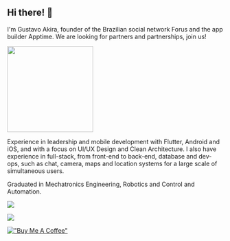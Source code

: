 ## Hi there! 👋
I'm Gustavo Akira, founder of the Brazilian social network Forus and the app builder Apptime. We are looking for partners and partnerships, join us!

<a href="https://apptime.dev" target="_blank"><img height="200em" src="https://apptime.dev/images/website-preview.jpg" target="_blank"></a>

Experience in leadership and mobile development with Flutter, Android and iOS, and with a focus on UI/UX Design and Clean Architecture. I also have experience in full-stack, from front-end to back-end, database and dev-ops, such as chat, camera, maps and location systems for a large scale of simultaneous users.

Graduated in Mechatronics Engineering, Robotics and Control and Automation.

<div> 
  <a href="https://instagram.com/gustms" target="_blank"><img src="https://img.shields.io/badge/-Instagram-%23E4405F?style=for-the-badge&logo=instagram&logoColor=white" target="_blank"></a>
  
  <a href="https://www.linkedin.com/in/gustavomaedo" target="_blank"><img src="https://img.shields.io/badge/-LinkedIn-%230077B5?style=for-the-badge&logo=linkedin&logoColor=white" target="_blank"></a> 
</div>

[!["Buy Me A Coffee"](https://www.buymeacoffee.com/assets/img/custom_images/orange_img.png)](https://buymeacoffee.com/apptime) 


